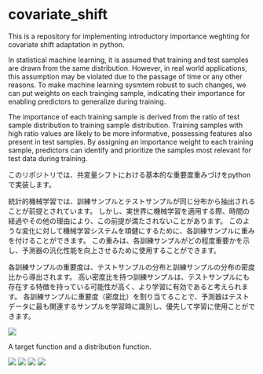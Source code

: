 # covariate_shift

This is a repository for implementing introductory importance weghting for covariate shift adaptation in python.

In statistical machine learning, it is assumed that training and test samples are drawn from the same distribution.
However, in real world applications, this assumption may be violated due to the passage of time or any other reasons.
To make machine learning sysmtem robust to such changes, we can put weights on each trainging sample, indicating their importance for enabling predictors to generalize during training.

The importance of each training sample is derived from the ratio of test sample distribution to training sample distribution.
Training samples with high ratio values are likely to be more informative, possessing features also present in test samples.
By assigning an importance weight to each training sample, predictors can identify and prioritize the samples most relevant for test data during training.


このリポジトリでは、共変量シフトにおける基本的な重要度重みづけをpythonで実装します。

統計的機械学習では、訓練サンプルとテストサンプルが同じ分布から抽出されることが前提とされています。
しかし、実世界に機械学習を適用する際、時間の経過やその他の理由により、この前提が満たされないことがあります。
このような変化に対して機械学習システムを頑健にするために、各訓練サンプルに重みを付けることができます。
この重みは、各訓練サンプルがどの程度重要かを示し、予測器の汎化性能を向上させるために使用することができます。

各訓練サンプルの重要度は、テストサンプルの分布と訓練サンプルの分布の密度比から導出されます。
高い密度比を持つ訓練サンプルは、テストサンプルにも存在する特徴を持っている可能性が高く、より学習に有効であると考えられます。
各訓練サンプルに重要度（密度比）を割り当てることで、予測器はテストデータに最も関連するサンプルを学習時に識別し、優先して学習に使用ことができます。


<img src="https://github.com/kazumanakata/covariate_shift/assets/121463877/bc1690e2-411b-4727-8c6a-91750641a215">

A target function and a distribution function.

<img src="https://github.com/kazumanakata/covariate_shift/assets/121463877/0c8f0bda-51de-4da2-a31c-b2dc29152f40">

<img src="https://github.com/kazumanakata/covariate_shift/assets/121463877/d18ce528-d130-4914-b95e-21dd5f3f2325">

<img src="https://github.com/kazumanakata/covariate_shift/assets/121463877/f68258b9-0a74-4e5e-8b1e-764a50f663e7">

<img src="https://github.com/kazumanakata/covariate_shift/assets/121463877/7e4410fe-d1a6-4e35-a14d-774b759e9d36">
